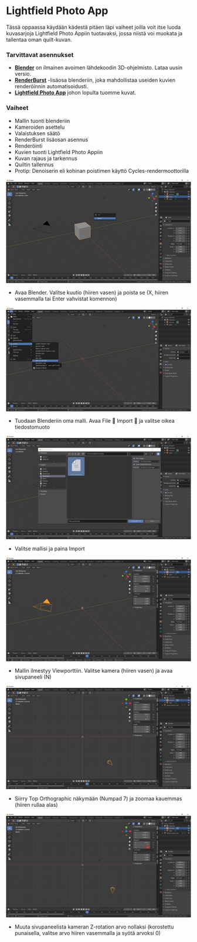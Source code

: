 # Lightfield Photo App

Tässä oppaassa käydään kädestä pitäen läpi vaiheet joilla voit itse luoda kuvasarjoja Lightfield Photo Appiin tuotavaksi, jossa niistä voi muokata ja tallentaa oman quilt-kuvan.

### Tarvittavat asennukset

- [**Blender**](https://blender.org) on ilmainen avoimen lähdekoodin 3D-ohjelmisto. Lataa uusin versio.
- [**RenderBurst**](https://github.com/VertStretch/RenderBurst) -lisäosa blenderiin, joka mahdollistaa useiden kuvien renderöinnin automatisoidusti.
- [**Lightfield Photo App**](https://lookingglassfactory.com/devtools/lightfield-photo-app) johon lopulta tuomme kuvat.

### Vaiheet
-	Mallin tuonti blenderiin
-	Kameroiden asettelu
-	Valaistuksen säätö
-	RenderBurst lisäosan asennus
-	Renderöinti
-	Kuvien tuonti Lightfield Photo Appiin
-	Kuvan rajaus ja tarkennus
-	Quiltin tallennus
-	Protip: Denoiserin eli kohinan poistimen käyttö Cycles-rendermoottorilla

![](https://github.com/petri1807/LookingGlass/blob/master/Assets/LightfieldPhotoApp/Dia3.JPG)
- Avaa Blender. Valitse kuutio (hiiren vasen) ja poista se (X, hiiren vasemmalla tai Enter vahvistat komennon)

![](https://github.com/petri1807/LookingGlass/blob/master/Assets/LightfieldPhotoApp/Dia4.JPG)
- Tuodaan Blenderiin oma malli. Avaa File  Import  ja valitse oikea tiedostomuoto

![](https://github.com/petri1807/LookingGlass/blob/master/Assets/LightfieldPhotoApp/Dia5.JPG)
- Valitse mallisi ja paina Import

![](https://github.com/petri1807/LookingGlass/blob/master/Assets/LightfieldPhotoApp/Dia6.JPG)
- Mallin ilmestyy Viewporttiin. Valitse kamera (hiiren vasen) ja avaa sivupaneeli (N)

![](https://github.com/petri1807/LookingGlass/blob/master/Assets/LightfieldPhotoApp/Dia7.JPG)
- Siirry Top Orthographic näkymään (Numpad 7) ja zoomaa kauemmas (hiiren rullaa alas)

![](https://github.com/petri1807/LookingGlass/blob/master/Assets/LightfieldPhotoApp/Dia8.JPG)
- Muuta sivupaneelista kameran Z-rotation arvo nollaksi (korostettu punaisella, valitse arvo hiiren vasemmalla ja syötä arvoksi 0)

![]()
- 

![]()
- 

![]()
- 

![]()
- 

![]()
- 

![]()
- 

![]()
- 

![]()
- 

![]()
- 

![]()
- 

![]()
- 

![]()
- 

![]()
- 

![]()
- 

![]()
- 

![]()
- 

![]()
- 

![]()
- 

![]()
- 

![]()
- 

![]()
- 

![]()
- 

![]()
- 

![]()
- 

![]()
- 

![]()
- 

![]()
- 

![]()
- 

![]()
- 

![]()
- 

![]()
- 

![]()
- 

![]()
- 

![]()
- 

![]()
- 

![]()
- 

![]()
- 

![]()
- 

![]()
- 

![]()
- 

![]()
- 

![]()
- 

![]()
- 

![]()
- 

![]()
- 

![]()
- 

![]()
- 

![]()
- 

